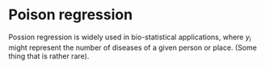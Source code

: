 # Poison regression
Possion regression is widely used in bio-statistical applications, where $y_i$ might represent the number of diseases of a given person or place. (Some thing that is rather rare).